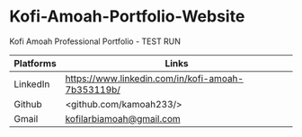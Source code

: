 # Kofi-Amoah-Portfolio-Website

Kofi Amoah Professional Portfolio - TEST RUN

<!-- <img src="images/portfolio-website.jpeg" width = "450" height = "400" > -->

|Platforms| Links |
|---------|-------|
|LinkedIn | <https://www.linkedin.com/in/kofi-amoah-7b353119b/> |
|Github   | <github.com/kamoah233/> |
|Gmail    | <kofilarbiamoah@gmail.com> |
<!--
|HTML Informational Website | https://cs.odu.edu/~cs_kamoa001/312assg3.html | -->





